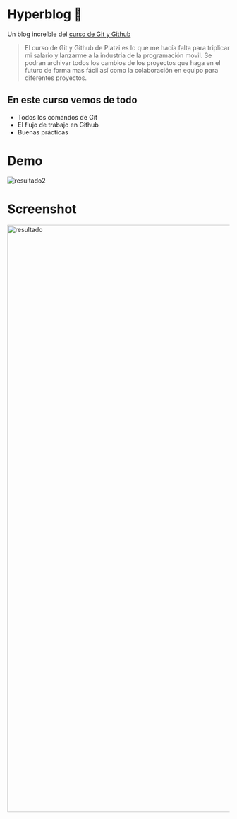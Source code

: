 # Hyperblog 💚
Un blog increíble del [ curso de Git y Github](https://platzi.com/cursos/git-github/ " curso de Git y Github") 
> El curso de Git y Github de Platzi es lo que me hacía falta para triplicar mi salario y lanzarme a la industria de la programación movil.
> Se podran archivar todos los cambios de los proyectos que haga en el futuro de forma mas fácil así como la colaboración en equipo para diferentes proyectos.

## En este curso vemos de todo
* Todos los comandos de Git
* El flujo de trabajo en Github
* Buenas prácticas

# Demo
![resultado2](https://user-images.githubusercontent.com/106885120/218319575-ee890da8-fe6a-4a30-a54f-1361170a57cf.gif)

# Screenshot
<img width="1327" alt="resultado" src="https://user-images.githubusercontent.com/106885120/218278834-78d7fb8c-89b9-452e-ae52-800be3261152.png">
